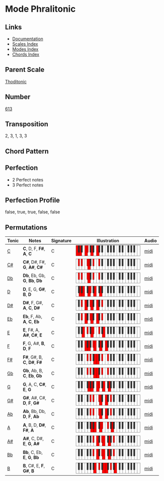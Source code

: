 # Mode Phralitonic

## Links

- [Documentation](README.md)
- [Scales Index](Scales.md)
- [Modes Index](Modes.md)
- [Chords Index](Chords.md)

## Parent Scale

[Thoditonic](ScaleThoditonic.md)

## Number

[613](https://ianring.com/musictheory/scales/613)

## Transposition

2, 3, 1, 3, 3

## Chord Pattern



## Perfection

- 2 Perfect notes
- 3 Perfect notes

## Perfection Profile

false, true, true, false, false

## Permutations

| Tonic | Notes | Signature | Illustration | Audio |
|-------|-------|-----------|--------------|-------|
| [C](ModeCNaturalPhralitonic.md) | **C**, D, F, **F#**, **A**, **C** | C | ![CNaturalPhralitonic](ModeCNaturalPhralitonic.png) | [midi](https://github.com/edipermadi/music/blob/main/docs/ModeCNaturalPhralitonic.mid?raw=true) |
| [C#](ModeCSharpPhralitonic.md) | **C#**, D#, F#, **G**, **A#**, **C#** | C | ![CSharpPhralitonic](ModeCSharpPhralitonic.png) | [midi](https://github.com/edipermadi/music/blob/main/docs/ModeCSharpPhralitonic.mid?raw=true) |
| [Db](ModeDFlatPhralitonic.md) | **Db**, Eb, Gb, **G**, **Bb**, **Db** | C | ![DFlatPhralitonic](ModeDFlatPhralitonic.png) | [midi](https://github.com/edipermadi/music/blob/main/docs/ModeDFlatPhralitonic.mid?raw=true) |
| [D](ModeDNaturalPhralitonic.md) | **D**, E, G, **G#**, **B**, **D** | C | ![DNaturalPhralitonic](ModeDNaturalPhralitonic.png) | [midi](https://github.com/edipermadi/music/blob/main/docs/ModeDNaturalPhralitonic.mid?raw=true) |
| [D#](ModeDSharpPhralitonic.md) | **D#**, F, G#, **A**, **C**, **D#** | C | ![DSharpPhralitonic](ModeDSharpPhralitonic.png) | [midi](https://github.com/edipermadi/music/blob/main/docs/ModeDSharpPhralitonic.mid?raw=true) |
| [Eb](ModeEFlatPhralitonic.md) | **Eb**, F, Ab, **A**, **C**, **Eb** | C | ![EFlatPhralitonic](ModeEFlatPhralitonic.png) | [midi](https://github.com/edipermadi/music/blob/main/docs/ModeEFlatPhralitonic.mid?raw=true) |
| [E](ModeENaturalPhralitonic.md) | **E**, F#, A, **A#**, **C#**, **E** | C | ![ENaturalPhralitonic](ModeENaturalPhralitonic.png) | [midi](https://github.com/edipermadi/music/blob/main/docs/ModeENaturalPhralitonic.mid?raw=true) |
| [F](ModeFNaturalPhralitonic.md) | **F**, G, A#, **B**, **D**, **F** | C | ![FNaturalPhralitonic](ModeFNaturalPhralitonic.png) | [midi](https://github.com/edipermadi/music/blob/main/docs/ModeFNaturalPhralitonic.mid?raw=true) |
| [F#](ModeFSharpPhralitonic.md) | **F#**, G#, B, **C**, **D#**, **F#** | C | ![FSharpPhralitonic](ModeFSharpPhralitonic.png) | [midi](https://github.com/edipermadi/music/blob/main/docs/ModeFSharpPhralitonic.mid?raw=true) |
| [Gb](ModeGFlatPhralitonic.md) | **Gb**, Ab, B, **C**, **Eb**, **Gb** | C | ![GFlatPhralitonic](ModeGFlatPhralitonic.png) | [midi](https://github.com/edipermadi/music/blob/main/docs/ModeGFlatPhralitonic.mid?raw=true) |
| [G](ModeGNaturalPhralitonic.md) | **G**, A, C, **C#**, **E**, **G** | C | ![GNaturalPhralitonic](ModeGNaturalPhralitonic.png) | [midi](https://github.com/edipermadi/music/blob/main/docs/ModeGNaturalPhralitonic.mid?raw=true) |
| [G#](ModeGSharpPhralitonic.md) | **G#**, A#, C#, **D**, **F**, **G#** | C | ![GSharpPhralitonic](ModeGSharpPhralitonic.png) | [midi](https://github.com/edipermadi/music/blob/main/docs/ModeGSharpPhralitonic.mid?raw=true) |
| [Ab](ModeAFlatPhralitonic.md) | **Ab**, Bb, Db, **D**, **F**, **Ab** | C | ![AFlatPhralitonic](ModeAFlatPhralitonic.png) | [midi](https://github.com/edipermadi/music/blob/main/docs/ModeAFlatPhralitonic.mid?raw=true) |
| [A](ModeANaturalPhralitonic.md) | **A**, B, D, **D#**, **F#**, **A** | C | ![ANaturalPhralitonic](ModeANaturalPhralitonic.png) | [midi](https://github.com/edipermadi/music/blob/main/docs/ModeANaturalPhralitonic.mid?raw=true) |
| [A#](ModeASharpPhralitonic.md) | **A#**, C, D#, **E**, **G**, **A#** | C | ![ASharpPhralitonic](ModeASharpPhralitonic.png) | [midi](https://github.com/edipermadi/music/blob/main/docs/ModeASharpPhralitonic.mid?raw=true) |
| [Bb](ModeBFlatPhralitonic.md) | **Bb**, C, Eb, **E**, **G**, **Bb** | C | ![BFlatPhralitonic](ModeBFlatPhralitonic.png) | [midi](https://github.com/edipermadi/music/blob/main/docs/ModeBFlatPhralitonic.mid?raw=true) |
| [B](ModeBNaturalPhralitonic.md) | **B**, C#, E, **F**, **G#**, **B** | C | ![BNaturalPhralitonic](ModeBNaturalPhralitonic.png) | [midi](https://github.com/edipermadi/music/blob/main/docs/ModeBNaturalPhralitonic.mid?raw=true) |
